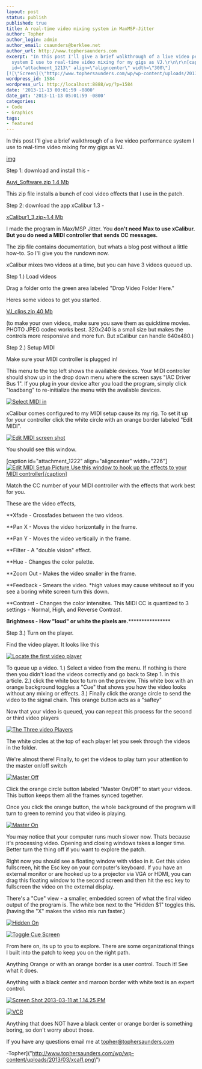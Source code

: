 ```yaml
---
layout: post
status: publish
published: true
title: A real-time video mixing system in MaxMSP-Jitter
author: Topher
author_login: admin
author_email: csaunders@berklee.net
author_url: http://www.tophersaunders.com
excerpt: "In this post I'll give a brief walkthrough of a live video performance
  system I use to real-time video mixing for my gigs as VJ.\r\n\r\n[caption
  id=\"attachment_1213\" align=\"aligncenter\" width=\"300\"]
[![\"Screen](\"http://www.tophersaunders.com/wp/wp-content/uploads/2013/03/xcal1-300x177.png\") Click to view full size.[/caption]\r\n\r\n"
wordpress_id: 1584
wordpress_url: http://localhost:8888/wp/?p=1584
date: '2013-11-13 00:01:59 -0800'
date_gmt: '2013-11-13 05:01:59 -0800'
categories:
- Code
- Graphics
tags:
- featured
---
```


In this post I'll give a brief walkthrough of a live video performance system I use to real-time video mixing for my gigs as VJ.

[img](http://www.tophersaunders.com/wp/wp-content/uploads/2013/03/xcal1.png)

Step 1: download and install this -

[Auvi_Software.zip 1.4 Mb](http://auv-i.com/Auvi_Software.zip)

This zip file installs a bunch of cool video effects that I use in the patch.

Step 2: download the app xCalibur 1.3 -

[xCalibur1_3.zip~1.4 Mb](http://www.tophersaunders.com/VJ/xcalibur1_3.app.zip)

I made the program in Max/MSP Jitter. You 
**don't need Max to use xCalibur. But you do need a MIDI controller that sends CC messages.**

The zip file contains documentation, but whats a blog post without a little how-to. So I'll give you the rundown now.

xCalibur mixes two videos at a time, but you can have 3 videos queued up.

Step 1.) Load videos


Drag a folder onto the green area labeled "Drop Video Folder Here."

Heres some videos to get you started.

[VJ_clips.zip 40 Mb](http://www.tophersaunders.com/VJ/Vj_clips.zip)

(to make your own videos, make sure you save them as quicktime movies. PHOTO JPEG codec works best. 320x240 is a small size but makes the controls more responsive and more fun. But xCalibur can handle 640x480.)

Step 2.) Setup MIDI

Make sure your MIDI controller is plugged in!

This menu to the top left shows the available devices. Your MIDI controller should show up in the drop down menu where the screen says "IAC Driver Bus 1". If you plug in your device after you load the program, simply click "loadbang" to re-initialize the menu with the available devices.

[![Select MIDI in](http://www.tophersaunders.com/wp/wp-content/uploads/2013/03/midinn-300x43.png)](http://www.tophersaunders.com/wp/wp-content/uploads/2013/03/midinn.png)

xCalibur comes configured to my MIDI setup cause its my rig. To set it up for your controller click the white circle with an orange border labeled "Edit MIDI".

[![Edit MIDI screen shot](http://www.tophersaunders.com/wp/wp-content/uploads/2013/03/editmidi.png)](http://www.tophersaunders.com/wp/wp-content/uploads/2013/03/editmidi.png)

You should see this window.

[caption id="attachment_1222" align="aligncenter" width="226"]
[![Edit MIDI Setup Picture](http://www.tophersaunders.com/wp/wp-content/uploads/2013/03/editmidisetup.png) Use this window to hook up the effects to your MIDI controller[/caption]](http://www.tophersaunders.com/wp/wp-content/uploads/2013/03/editmidisetup.png)

Match the CC number of your MIDI controller with the effects that work best for you.

These are the video effects,

**Xfade - Crossfades between the two videos.



**Pan X - Moves the video horizontally in the frame.



**Pan Y - Moves the video vertically in the frame.



**Filter - A "double vision" effect.



**Hue - Changes the color palette.



**Zoom Out - Makes the video smaller in the frame.



**Feedback - Smears the video. *high values may cause whiteout so if you see a boring white screen turn this down.



**Contrast - Changes the color intensites. This MIDI CC is quantized to 3 settings - Normal, High, and Reverse Contrast.



**Brightness - How "loud" or white the pixels are.******************

Step 3.) Turn on the player.

Find the video player. It looks like this

[![Locate the first video player](http://www.tophersaunders.com/wp/wp-content/uploads/2013/03/Screen-Shot-2013-03-11-at-12.01.52-PM.png)](http://www.tophersaunders.com/wp/wp-content/uploads/2013/03/Screen-Shot-2013-03-11-at-12.01.52-PM.png)

To queue up a video. 1.) Select a video from the menu. If nothing is there then you didn't load the videos correctly and go back to Step 1. in this article. 2.) click the white box to turn on the preview. This white box with an orange background toggles a "Cue" that shows you how the video looks without any mixing or effects. 3.) Finally click the orange circle to send the video to the signal chain. This orange button acts as a "saftey"

Now that your video is queued, you can repeat this process for the second or third video players

[![The Three video Players](http://www.tophersaunders.com/wp/wp-content/uploads/2013/03/Screen-Shot-2013-03-11-at-12.06.24-PM-300x90.png)](http://www.tophersaunders.com/wp/wp-content/uploads/2013/03/Screen-Shot-2013-03-11-at-12.06.24-PM.png)

The white circles at the top of each player let you seek through the videos in the folder.

We're almost there! Finally, to get the videos to play turn your attention to the master on/off switch

[![Master Off](http://www.tophersaunders.com/wp/wp-content/uploads/2013/03/Screen-Shot-2013-03-11-at-12.08.33-PM.png)](http://www.tophersaunders.com/wp/wp-content/uploads/2013/03/Screen-Shot-2013-03-11-at-12.08.33-PM.png)

Click the orange circle button labeled "Master On/Off" to start your videos. This button keeps them all the frames synced together.

Once you click the orange button, the whole background of the program will turn to green to remind you that video is playing.

[![Master On](http://www.tophersaunders.com/wp/wp-content/uploads/2013/03/Screen-Shot-2013-03-11-at-12.10.44-PM.png)](http://www.tophersaunders.com/wp/wp-content/uploads/2013/03/Screen-Shot-2013-03-11-at-12.10.44-PM.png)

You may notice that your computer runs much slower now. Thats because it's processing video. Opening and closing windows takes a longer time. Better turn the thing off if you want to explore the patch.

Right now you should see a floating window with video in it. Get this video fullscreen, hit the Esc key on your computer's keyboard. If you have an external monitor or are hooked up to a projector via VGA or HDMI, you can drag this floating window to the second screen and then hit the esc key to fullscreen the video on the external display.

There's a "Cue" view - a smaller, embedded screen of what the final video output of the program is. The white box next to the "Hidden $1" toggles this. (having the "X" makes the video mix run faster.)

[![Hidden On](http://www.tophersaunders.com/wp/wp-content/uploads/2013/03/Screen-Shot-2013-03-11-at-12.23.18-PM-300x118.png)](http://www.tophersaunders.com/wp/wp-content/uploads/2013/03/Screen-Shot-2013-03-11-at-12.23.18-PM.png)

[![Toggle Cue Screen](http://www.tophersaunders.com/wp/wp-content/uploads/2013/03/Screen-Shot-2013-03-11-at-12.17.22-PM-300x123.png)](http://www.tophersaunders.com/wp/wp-content/uploads/2013/03/Screen-Shot-2013-03-11-at-12.17.22-PM.png)

From here on, its up to you to explore. There are some organizational things I built into the patch to keep you on the right path.

Anything Orange or with an orange border is a user control. Touch it! See what it does.

Anything with a black center and maroon border with white text is an expert control.

[![Screen Shot 2013-03-11 at 1.14.25 PM](http://www.tophersaunders.com/wp/wp-content/uploads/2013/03/Screen-Shot-2013-03-11-at-1.14.25-PM.png)](http://www.tophersaunders.com/wp/wp-content/uploads/2013/03/Screen-Shot-2013-03-11-at-1.14.25-PM.png)

[![VCR](http://www.tophersaunders.com/wp/wp-content/uploads/2013/03/Screen-Shot-2013-03-11-at-1.15.04-PM.png)](http://www.tophersaunders.com/wp/wp-content/uploads/2013/03/Screen-Shot-2013-03-11-at-1.15.04-PM.png)

Anything that does NOT have a black center or orange border is something boring, so don't worry about those.

If you have any questions email me at 
[topher@tophersaunders.com](mailto:topher@tophersaunders.com)

-Topher](\"http://www.tophersaunders.com/wp/wp-content/uploads/2013/03/xcal1.png\")
